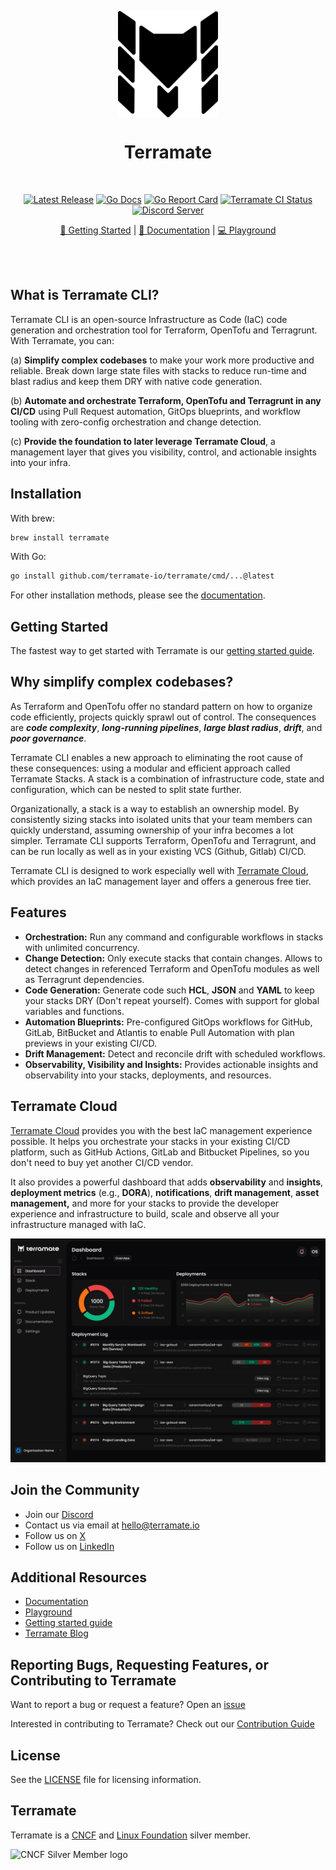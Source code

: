 <p align="center">
  <picture width="160px" align="center">
      <source media="(prefers-color-scheme: dark)" srcset="https://raw.githubusercontent.com/terramate-io/brand/5a799813d429116741243b9b06a9f034a3991bf3/darkmode/stamp.svg">
      <img alt="Terramate" src="https://raw.githubusercontent.com/terramate-io/brand/5a799813d429116741243b9b06a9f034a3991bf3/whitemode/stamp.svg" width="160px" align="center">
    </picture>
  <h1 align="center">Terramate</h1>
</p>
<br/>

<p align="center">
  <a href="https://github.com/terramate-io/terramate/releases"><img src="https://img.shields.io/github/v/release/terramate-io/terramate?color=%239F50DA&display_name=tag&label=Version" alt="Latest Release" /></a>
  <a href="https://pkg.go.dev/github.com/terramate-io/terramate"><img src="https://pkg.go.dev/badge/github.com/terramate-io/terramate" alt="Go Docs" /></a>
  <a href="https://goreportcard.com/report/github.com/terramate-io/terramate"><img src="https://goreportcard.com/badge/github.com/terramate-io/terramate" alt="Go Report Card" /></a>
  <a href="https://github.com/terramate-io/terramate/actions?query=branch%3Amain"><img src="https://github.com/terramate-io/terramate/actions/workflows/ci.yml/badge.svg" alt="Terramate CI Status" /></a>
  <a href="https://terramate.io/discord" rel="nofollow"><img src="https://img.shields.io/discord/1088753599951151154?label=Discord&logo=discord&logoColor=white" alt="Discord Server"></a>
</p>

<p align="center">
  <a href="https://terramate.io/docs/cli/getting-started">🚀 Getting Started</a> | <a href="https://terramate.io/docs/cli">📖 Documentation</a> |  <a href="https://play.terramate.io">💻 Playground</a>
   <!-- | <a href="https://jobs.ashbyhq.com/terramate" title="Terramate Job Board">🙌 Join Us</a> -->
</p>

<br>
<br>

## What is Terramate CLI?

Terramate CLI is an open-source Infrastructure as Code (IaC) code generation and orchestration tool for Terraform,
OpenTofu and Terragrunt. With Terramate, you can:

(a) **Simplify complex codebases** to make your work more productive and reliable. Break down large state files with
stacks to reduce run-time and blast radius and keep them DRY with native code generation.

(b) **Automate and orchestrate Terraform, OpenTofu and Terragrunt in any CI/CD** using Pull Request automation, GitOps
blueprints, and workflow tooling with zero-config orchestration and change detection.

(c) **Provide the foundation to later leverage Terramate Cloud**, a management layer that gives you visibility, control, and actionable insights into your infra.

## Installation

With brew:

```sh
brew install terramate
```

With Go:

```sh
go install github.com/terramate-io/terramate/cmd/...@latest
```

For other installation methods, please see the [documentation](https://terramate.io/docs/cli/installation).


## Getting Started

The fastest way to get started with Terramate is our [getting started guide](https://terramate.io/docs/cli/getting-started/).

## Why simplify complex codebases?

As Terraform and OpenTofu offer no standard pattern on how to organize code efficiently, projects quickly sprawl out of
control. The consequences are ***code complexity***, ***long-running pipelines***,
***large blast radius***, ***drift***, and ***poor governance***.

Terramate CLI enables a new approach to eliminating the root cause of these consequences: using a modular and efficient
approach called Terramate Stacks. A stack is a combination of infrastructure code, state and configuration, which can be
nested to split state further.

Organizationally, a stack is a way to establish an ownership model. By consistently sizing stacks into isolated units
that your team members can quickly understand, assuming ownership of your infra becomes a lot simpler.
Terramate CLI supports Terraform, OpenTofu and Terragrunt, and can be run locally as well as in your existing VCS
(Github, Gitlab) CI/CD.

Terramate CLI is designed to work especially well with [Terramate Cloud](https://cloud.terramate.io), which provides
an IaC management layer and offers a generous free tier. 

## Features

- **Orchestration:** Run any command and configurable workflows in stacks with unlimited concurrency.
- **Change Detection:** Only execute stacks that contain changes. Allows to detect changes in referenced Terraform and
OpenTofu modules as well as Terragrunt dependencies.
- **Code Generation:** Generate code such **HCL**, **JSON** and **YAML** to keep your stacks DRY (Don't repeat yourself). Comes with
support for global variables and functions.
- **Automation Blueprints:** Pre-configured GitOps workflows for GitHub, GitLab, BitBucket and Atlantis to enable Pull
Automation with plan previews in your existing CI/CD.
- **Drift Management:** Detect and reconcile drift with scheduled workflows.
- **Observability, Visibility and Insights:** Provides actionable insights and observability into your stacks, deployments,
and resources.


## Terramate Cloud

[Terramate Cloud](https://cloud.terramate.io?ref=github) provides you with the best IaC management experience possible. It helps you orchestrate your stacks
in your existing CI/CD platform, such as GitHub Actions, GitLab and Bitbucket Pipelines, so you don't need to buy yet
another CI/CD vendor.

It also provides a powerful dashboard that adds **observability** and **insights**, **deployment metrics**
(e.g., **DORA**), **notifications**, **drift management**, **asset management,** and more for your stacks to provide
the developer experience and infrastructure to build, scale and observe all your infrastructure managed with IaC.

![Terramate Cloud Dashboard](dashboard.png "Terramate Cloud Dashboard")

## Join the Community

- Join our [Discord](https://discord.gg/CyzcScEPkc)
- Contact us via email at [hello@terramate.io](mailto:hello@terramate.io)
- Follow us on [X](https://twitter.com/terramateio)
- Follow us on [LinkedIn](https://www.linkedin.com/company/terramate-io)

## Additional Resources

- [Documentation](https://terramate.io/docs)
- [Playground](https://play.terramate.io/)
- [Getting started guide](https://terramate.io/docs/cli/getting-started/)
- [Terramate Blog](https://terramate.io/rethinking-iac/)

## Reporting Bugs, Requesting Features, or Contributing to Terramate

Want to report a bug or request a feature? Open an [issue](https://github.com/terramate-io/terramate/issues/new)

Interested in contributing to Terramate? Check out our [Contribution Guide](https://github.com/terramate-io/terramate/blob/main/CONTRIBUTING.md)

## License

See the [LICENSE](./LICENSE) file for licensing information.

## Terramate

Terramate is a [CNCF](https://landscape.cncf.io/?item=app-definition-and-development--continuous-integration-delivery--terramate)
and [Linux Foundation](https://www.linuxfoundation.org/membership/members/) silver member.

<img src="https://raw.githubusercontent.com/cncf/artwork/master/other/cncf-member/silver/color/cncf-member-silver-color.svg" width="300px" alt="CNCF Silver Member logo" />
